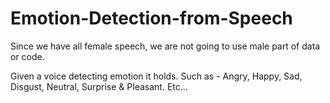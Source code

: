 # Emotion-Detection-from-Speech

Since we have all female speech, we are not going to use male part of data or code.


Given a voice detecting emotion it holds. Such as - Angry, Happy, Sad, Disgust, Neutral, Surprise &amp; Pleasant. Etc...
